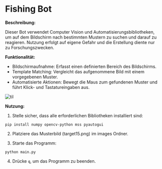 # Fishing Bot
**Beschreibung:**

Dieser Bot verwendet Computer Vision und Automatisierungsbibliotheken, um auf dem Bildschirm nach bestimmten Mustern zu suchen und darauf zu reagieren. Nutzung erfolgt auf eigene Gefahr und die Erstellung diente nur zu Forschungszwecken.

**Funktionalität:**

- Bildschirmaufnahme: Erfasst einen definierten Bereich des Bildschirms.
- Template Matching: Vergleicht das aufgenommene Bild mit einem vorgegebenen Muster.
- Automatisierte Aktionen: Bewegt die Maus zum gefundenen Muster und führt Klick- und Tastatureingaben aus.

![til](assets/fishing.gif)

**Nutzung:**

1. Stelle sicher, dass alle erforderlichen Bibliotheken installiert sind:

``pip install numpy opencv-python mss pyautogui``

2. Platziere das Musterbild (target15.png) im images Ordner.

3. Starte das Programm:

`python main.py`

4. Drücke `q`, um das Programm zu beenden.
